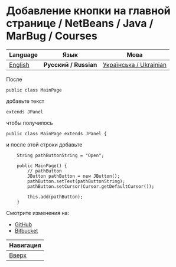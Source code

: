 # Добавление кнопки на главной странице / NetBeans / Java / MarBug / Courses

| Language | Язык | Мова |
| -------- | ---- | ---- |
| [English](README.md) | **Русский / Russian** | [Українська / Ukrainian](README.uk.md) |

После

    public class MainPage

добавьте текст

    extends JPanel

чтобы получилось

    public class MainPage extends JPanel {

и после этой строки добавьте

        String pathButtonString = "Open";

        public MainPage() {
            // pathButton
            JButton pathButton = new JButton();
            pathButton.setText(pathButtonString);
            pathButton.setCursor(Cursor.getDefaultCursor());

            this.add(pathButton);
        }

Смотрите изменения на:

* [GitHub](https://github.com/marbug/courses-marbug-java/compare/v0.9_add-main-page...v0.10_add-main-page-code)
* [Bitbucket](https://bitbucket.org/marbug/courses-marbug-java/branches/compare/v0.10_add-main-page-code%0Dv0.9_add-main-page#diff)

| Навигация                |
| ------------------------ |
| [Вверх](../README.ru.md) |
